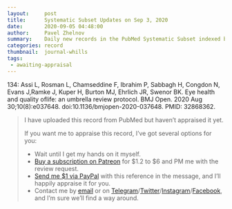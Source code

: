 ```yaml
---
layout:     post
title:      Systematic Subset Updates on Sep 3, 2020
date:       2020-09-05 04:48:00
author:     Pavel Zhelnov
summary:    Daily new records in the PubMed Systematic Subset indexed by Sep 3, 2020.
categories: record
thumbnail:  journal-whills
tags:
 - awaiting-appraisal
---
```


134: Assi L, Rosman L, Chamseddine F, Ibrahim P, Sabbagh H, Congdon N, Evans J,Ramke J, Kuper H, Burton MJ, Ehrlich JR, Swenor BK. Eye health and quality oflife: an umbrella review protocol. BMJ Open. 2020 Aug 30;10(8):e037648. doi:10.1136/bmjopen-2020-037648. PMID: 32868362.

> I have uploaded this record from PubMed but haven’t appraised it yet.
>
> If you want me to appraise this record, I’ve got several options for you:
> * Wait until I get my hands on it myself.
> * [Buy a subscription on Patreon](https://patreon.com/zheln) for $1.2 to $6 and PM me with the review request.
> * [Send me $1 via PayPal](https://paypal.me/pjelnov) with this reference in the message, and I’ll happily appraise it for you.
> * Contact me by [email](mailto:pavel@zheln.com) or on [Telegram](https://t.me/drzhelnov)/[Twitter](https://twitter.com/drzhelnov)/[Instagram](https://instagram.com/igzheln)/[Facebook](https://facebook.com/drzhelnov), and I’m sure we’ll find a way around.
